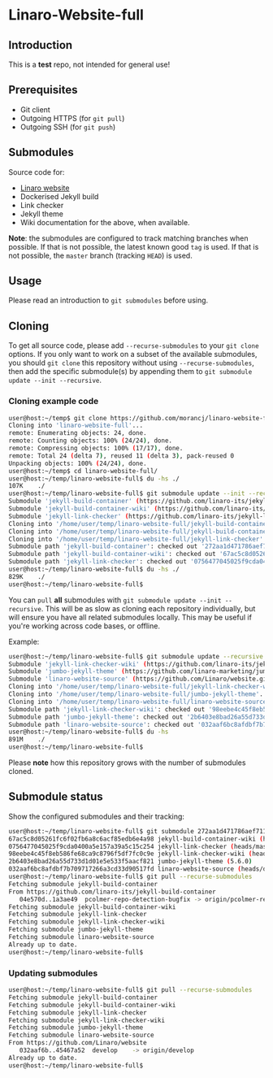 # Linaro-Website-full

## Introduction

This is a __test__ repo, not intended for general use!

## Prerequisites

* Git client
* Outgoing HTTPS (for `git pull`)
* Outgoing SSH (for `git push`)

## Submodules

Source code for:

* [Linaro website](https://www.linaro.org/)
* Dockerised Jekyll build
* Link checker
* Jekyll theme
* Wiki documentation for the above, when available.

__Note__: the submodules are configured to track matching branches when possible. If that is not possible, the latest known good `tag` is used. If that is not possible, the `master` branch (tracking `HEAD`) is used.

## Usage

Please read an introduction to `git submodules` before using.

## Cloning

To get all source code, please add `--recurse-submodules` to your `git clone` options. If you only want to work on a subset of the available submodules, you should `git clone` this repository without using `--recurse-submodules`, then add the specific submodule(s) by appending them to `git submodule update --init --recursive`.

### Cloning example code

```bash
user@host:~/temp$ git clone https://github.com/morancj/linaro-website-full.git
Cloning into 'linaro-website-full'...
remote: Enumerating objects: 24, done.
remote: Counting objects: 100% (24/24), done.
remote: Compressing objects: 100% (17/17), done.
remote: Total 24 (delta 7), reused 11 (delta 3), pack-reused 0
Unpacking objects: 100% (24/24), done.
user@host:~/temp$ cd linaro-website-full/
user@host:~/temp/linaro-website-full$ du -hs ./
107K    ./
user@host:~/temp/linaro-website-full$ git submodule update --init --recursive jekyll-build-container jekyll-build-container-wiki jekyll-link-checker
Submodule 'jekyll-build-container' (https://github.com/linaro-its/jekyll-build-container.git) registered for path 'jekyll-build-container'
Submodule 'jekyll-build-container-wiki' (https://github.com/linaro-its/jekyll-build-container.wiki.git) registered for path 'jekyll-build-container-wiki'
Submodule 'jekyll-link-checker' (https://github.com/linaro-its/jekyll-link-checker.git) registered for path 'jekyll-link-checker'
Cloning into '/home/user/temp/linaro-website-full/jekyll-build-container'...
Cloning into '/home/user/temp/linaro-website-full/jekyll-build-container-wiki'...
Cloning into '/home/user/temp/linaro-website-full/jekyll-link-checker'...
Submodule path 'jekyll-build-container': checked out '272aa1d471786aef7118b6c5770e292b0ace963b'
Submodule path 'jekyll-build-container-wiki': checked out '67ac5c8d05261fc6f02fb6a8c6acf85edb6e4a98'
Submodule path 'jekyll-link-checker': checked out '0756477045025f9cda0400a5e157a39a5c15c254'
user@host:~/temp/linaro-website-full$ du -hs ./
829K    ./
user@host:~/temp/linaro-website-full$
```

You can `pull` __all__ submodules with `git submodule update --init --recursive`. This will be as slow as cloning each repository individually, but will ensure you have all related submodules locally. This may be useful if you're working across code bases, or offline.

Example:

```bash
user@host:~/temp/linaro-website-full$ git submodule update --recursive
Submodule 'jekyll-link-checker-wiki' (https://github.com/linaro-its/jekyll-link-checker.wiki.git) registered for path 'jekyll-link-checker-wiki'
Submodule 'jumbo-jekyll-theme' (https://github.com/linaro-marketing/jumbo-jekyll-theme.git) registered for path 'jumbo-jekyll-theme'
Submodule 'linaro-website-source' (https://github.com/Linaro/website.git) registered for path 'linaro-website-source'
Cloning into '/home/user/temp/linaro-website-full/jekyll-link-checker-wiki'...
Cloning into '/home/user/temp/linaro-website-full/jumbo-jekyll-theme'...
Cloning into '/home/user/temp/linaro-website-full/linaro-website-source'...
Submodule path 'jekyll-link-checker-wiki': checked out '98eebe4c45f8eb586fe68ca9c8796f5df7fc0c9e'
Submodule path 'jumbo-jekyll-theme': checked out '2b6403e8bad26a55d733d1d01e5e533f5aacf821'
Submodule path 'linaro-website-source': checked out '032aaf6bc8afdbf7b709717266a3cd33d90517fd'
user@host:~/temp/linaro-website-full$ du -hs
891M    ./
user@host:~/temp/linaro-website-full$

```

Please __note__ how this repository grows with the number of submodules cloned.

## Submodule status

Show the configured submodules and their tracking:

```bash
user@host:~/temp/linaro-website-full$ git submodule 272aa1d471786aef7118b6c5770e292b0ace963b jekyll-build-container (heads/develop)
67ac5c8d05261fc6f02fb6a8c6acf85edb6e4a98 jekyll-build-container-wiki (heads/master)
0756477045025f9cda0400a5e157a39a5c15c254 jekyll-link-checker (heads/master)
98eebe4c45f8eb586fe68ca9c8796f5df7fc0c9e jekyll-link-checker-wiki (heads/master)
2b6403e8bad26a55d733d1d01e5e533f5aacf821 jumbo-jekyll-theme (5.6.0)
032aaf6bc8afdbf7b709717266a3cd33d90517fd linaro-website-source (heads/develop)
user@host:~/temp/linaro-website-full$ git pull --recurse-submodules
Fetching submodule jekyll-build-container
From https://github.com/linaro-its/jekyll-build-container
   04e570d..1a3ae49  pcolmer-repo-detection-bugfix -> origin/pcolmer-repo-detection-bugfix
Fetching submodule jekyll-build-container-wiki
Fetching submodule jekyll-link-checker
Fetching submodule jekyll-link-checker-wiki
Fetching submodule jumbo-jekyll-theme
Fetching submodule linaro-website-source
Already up to date.
user@host:~/temp/linaro-website-full$
```

### Updating submodules

```bash
user@host:~/temp/linaro-website-full$ git pull --recurse-submodules
Fetching submodule jekyll-build-container
Fetching submodule jekyll-build-container-wiki
Fetching submodule jekyll-link-checker
Fetching submodule jekyll-link-checker-wiki
Fetching submodule jumbo-jekyll-theme
Fetching submodule linaro-website-source
From https://github.com/Linaro/website
   032aaf6b..45467a52  develop    -> origin/develop
Already up to date.
user@host:~/temp/linaro-website-full$
```
